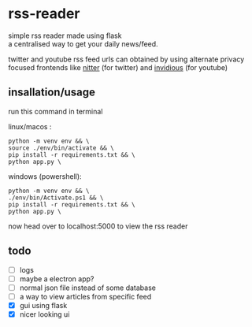 # rss-reader

simple rss reader made using flask  
a centralised way to get your daily news/feed.

twitter and youtube rss feed urls can obtained by using alternate privacy focused frontends like [nitter](https://nitter.soopy.moe/) (for twitter) and [invidious](https://inv.in.projectsegfau.lt/)  (for youtube)

## insallation/usage

run this command in terminal

linux/macos :

```
python -m venv env && \
source ./env/bin/activate && \
pip install -r requirements.txt && \
python app.py \
```

windows (powershell):

```
python -m venv env && \
./env/bin/Activate.ps1 && \
pip install -r requirements.txt && \
python app.py \
```

now head over to localhost:5000 to view the rss reader

## todo

- [ ] logs
- [ ] maybe a electron app?
- [ ] normal json file instead of some database
- [ ] a way to view articles from specific feed
- [x] gui using flask
- [x] nicer looking ui 
